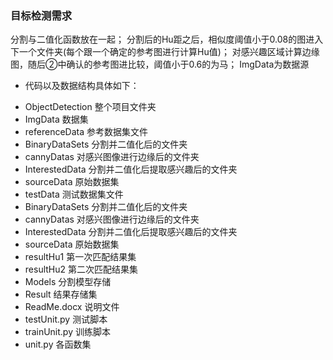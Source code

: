 ### 目标检测需求
分割与二值化函数放在一起；
分割后的Hu距之后，相似度阈值小于0.08的图进入下一个文件夹(每个跟一个确定的参考图进行计算Hu值)；
对感兴趣区域计算边缘图，随后②中确认的参考图进比较，阈值小于0.6的为马；
ImgData为数据源
* 代码以及数据结构具体如下：
- ObjectDetection      整个项目文件夹
- ImgData          数据集
- referenceData        参考数据集文件
- BinaryDataSets   分割并二值化后的文件夹
- cannyDatas       对感兴图像进行边缘后的文件夹
- InterestedData   分割并二值化后提取感兴趣后的文件夹
-	sourceData       原始数据集
-	testData             测试数据集文件
- BinaryDataSets   分割并二值化后的文件夹
- cannyDatas       对感兴图像进行边缘后的文件夹
- InterestedData   分割并二值化后提取感兴趣后的文件夹
-	sourceData       原始数据集
-	resultHu1        第一次匹配结果集
-	resultHu2        第二次匹配结果集
-	Models                 分割模型存储
- Result                  结果存储集
-	ReadMe.docx             说明文件
-	testUnit.py          测试脚本
-	trainUnit.py         训练脚本
-	unit.py              各函数集
